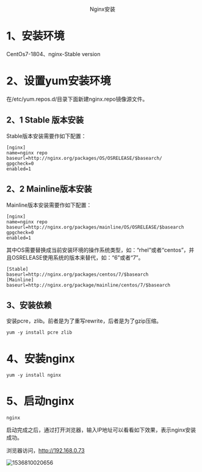 <center>Nginx安装</center>

# 1、安装环境

CentOs7-1804、nginx-Stable version

# 2、设置yum安装环境

在/etc/yum.repos.d/目录下面新建nginx.repo镜像源文件。

## 2、1 Stable 版本安装

Stable版本安装需要作如下配置：

```nginx
[nginx]
name=nginx repo
baseurl=http://nginx.org/packages/OS/OSRELEASE/$basearch/
gpgcheck=0
enabled=1
```

## 2、2 Mainline版本安装

Mainline版本安装需要作如下配置：

```
[nginx]
name=nginx repo
baseurl=http://nginx.org/packages/mainline/OS/OSRELEASE/$basearch
gpgcheck=0
enabled=1
```

其中OS需要替换成当前安装环境的操作系统类型，如：“rhel”或者“centos”，并且OSRELEASE使用系统的版本来替代，如：“6”或者“7”。

```
[Stable]
baseurl=http://nginx.org/packages/centos/7/$basearch
[Mainline]
baseurl=http://nginx.org/package/mainline/centos/7/$basearch
```

## 3、安装依赖

安装pcre，zlib。前者是为了重写rewrite，后者是为了gzip压缩。

```
yum -y install pcre zlib
```

# 4、安装nginx

```
yum -y install nginx 
```

# 5、启动nginx

```
nginx 
```

启动完成之后，通过打开浏览器，输入IP地址可以看看如下效果，表示nginx安装成功。

浏览器访问，http://192.168.0.73

![1536810020656](G:\文档\MD文档\Nginx\images\安装成功页面.png)